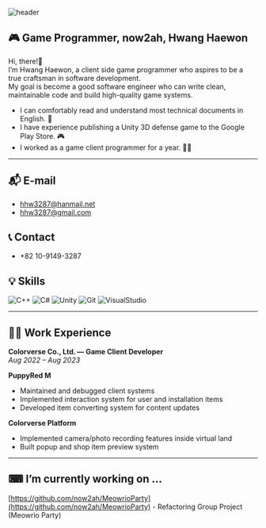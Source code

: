 ![header](https://capsule-render.vercel.app/api?type=rounded&height=150&color=gradient&text=now2ah's%20Github&section=header&reversal=false)

## 🎮 Game Programmer, now2ah, Hwang Haewon
Hi, there!👋  
I’m Hwang Haewon, a client side game programmer who aspires to be a true craftsman in software development.  
My goal is become a good software engineer who can write clean, maintainable code and build high-quality game systems.
* I can comfortably read and understand most technical documents in English. 📑
* I have experience publishing a Unity 3D defense game to the Google Play Store. 🎮
* I worked as a game client programmer for a year. 👩‍💻
---
## 📬 E-mail

- hhw3287@hanmail.net  
- hhw3287@gmail.com

## 📞 Contact

- +82 10-9149-3287 


## 💡 Skills
![C++](https://img.shields.io/badge/language-C++-blue) 
![C#](https://img.shields.io/badge/language-C%23-239120?-green)
![Unity](https://img.shields.io/badge/tools-Unity-black) 
![Git](https://img.shields.io/badge/tools-Git-orange)
![VisualStudio](https://img.shields.io/badge/tools-VisualStudio-purple)

---
## 👨‍💻 Work Experience

**Colorverse Co., Ltd. — Game Client Developer**  
_Aug 2022 – Aug 2023_

**PuppyRed M**
- Maintained and debugged client systems  
- Implemented interaction system for user and installation items  
- Developed item converting system for content updates

**Colorverse Platform**
- Implemented camera/photo recording features inside virtual land  
- Built popup and shop item preview system

---

## ⌨ I’m currently working on ...
[https://github.com/now2ah/MeowrioParty](https://github.com/now2ah/MeowrioParty) - Refactoring Group Project (Meowrio Party)

<!--
**now2ah/now2ah** is a ✨ _special_ ✨ repository because its `README.md` (this file) appears on your GitHub profile.

Here are some ideas to get you started:

- 🔭 I’m currently working on ...
- 🌱 I’m currently learning ...
- 👯 I’m looking to collaborate on ...
- 🤔 I’m looking for help with ...
- 💬 Ask me about ...
- 📫 How to reach me: ...
- 😄 Pronouns: ...
- ⚡ Fun fact: ...
-->
